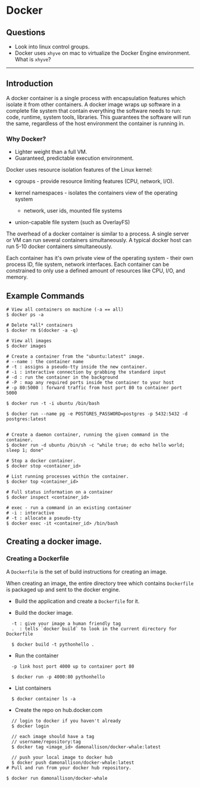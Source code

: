 # Docker

## Questions

* Look into linux control groups.
* Docker uses `xhyve` on mac to virtualize the Docker Engine environment. What is `xhyve`?

--------------------------------------------------------------------------------

## Introduction

A docker container is a single process with encapsulation features which isolate
it from other containers. A docker image wraps up software in a complete file
system that contain everything the software needs to run: code, runtime, system
tools, libraries. This guarantees the software will run the same, regardless of
the host environment the container is running in.

### Why Docker?

* Lighter weight than a full VM.
* Guaranteed, predictable execution environment.

Docker uses resource isolation features of the Linux kernel:

* cgroups - provide resource limiting features (CPU, network, I/O).

* kernel namespaces - isolates the containers view of the operating system
  * network, user ids, mounted file systems

* union-capable file system (such as OverlayFS)

The overhead of a docker container is similar to a process. A single server or
VM can run several containers simultaneously. A typical docker host can run 5-10
docker containers simultaneously.

Each container has it's own private view of the operating system - their own
process ID, file system, network interfaces. Each container can be constrained
to only use a defined amount of resources like CPU, I/O, and memory.

## Example Commands

```shell
# View all containers on machine (-a == all)
$ docker ps -a

# Delete *all* containers
$ docker rm $(docker -a -q)

# View all images
$ docker images

# Create a container from the "ubuntu:latest" image.
# --name : the container name
# -t : assigns a pseudo-tty inside the new container.
# -i : interactive connection by grabbing the standard input
# -d : run the container in the background
# -P : map any required ports inside the container to your host
# -p 80:5000 : forward traffic from host port 80 to container port 5000

$ docker run -t -i ubuntu /bin/bash

$ docker run --name pg -e POSTGRES_PASSWORD=postgres -p 5432:5432 -d postgres:latest


# Create a daemon container, running the given command in the container.
$ docker run -d ubuntu /bin/sh -c "while true; do echo hello world; sleep 1; done"

# Stop a docker container.
$ docker stop <container_id>

# List running processes within the container.
$ docker top <container_id>

# Full status information on a container
$ docker inspect <container_id>

# exec - run a command in an existing container
# -i : interactive
# -t : allocate a pseudo-tty
$ docker exec -it <container_id> /bin/bash

```

## Creating a docker image.

### Creating a Dockerfile

A `Dockerfile` is the set of build instructions for creating an image.

When creating an image, the entire directory tree which contains `Dockerfile` is
packaged up and sent to the docker engine.

* Build the application and create a `Dockerfile` for it.

* Build the docker image.

```
  -t : give your image a human friendly tag
  .  : tells `docker build` to look in the current directory for Dockerfile

  $ docker build -t pythonhello .
```

* Run the container

```
  -p link host port 4000 up to container port 80

  $ docker run -p 4000:80 pythonhello
```

* List containers

```
  $ docker container ls -a
```

* Create the repo on hub.docker.com

```
  // login to docker if you haven't already
  $ docker login

  // each image should have a tag
  // username/repository:tag
  $ docker tag <image_id> damonallison/docker-whale:latest

  // push your local image to docker hub
  $ docker push damonallison/docker-whale:latest
# Pull and run from your docker hub repository.

$ docker run damonallison/docker-whale
